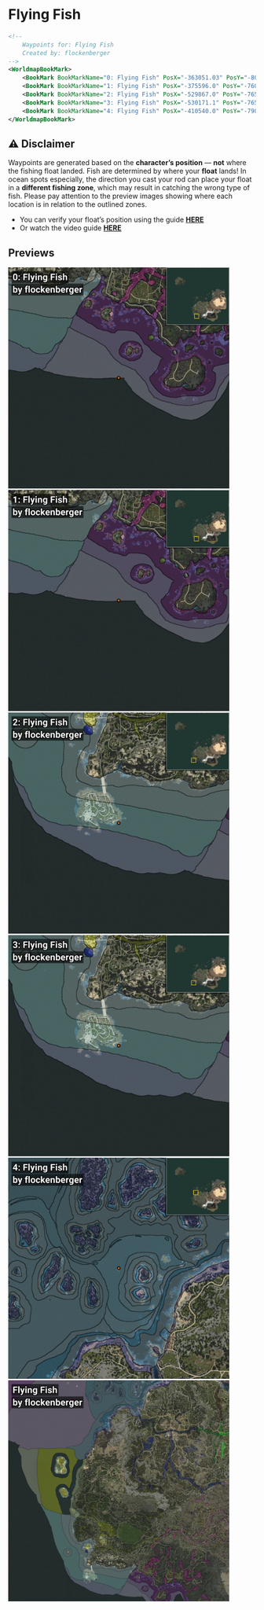 # Flying Fish
```xml
<!--
    Waypoints for: Flying Fish
    Created by: flockenberger
-->
<WorldmapBookMark>
    <BookMark BookMarkName="0: Flying Fish" PosX="-363051.03" PosY="-8059.7" PosZ="-662416.44" />
    <BookMark BookMarkName="1: Flying Fish" PosX="-375596.0" PosY="-7606.0" PosZ="-662283.0" />
    <BookMark BookMarkName="2: Flying Fish" PosX="-529867.0" PosY="-7659.0" PosZ="-598326.0" />
    <BookMark BookMarkName="3: Flying Fish" PosX="-530171.1" PosY="-7655.3438" PosZ="-598467.94" />
    <BookMark BookMarkName="4: Flying Fish" PosX="-410540.0" PosY="-7906.0" PosZ="117675.0" />
</WorldmapBookMark>
```

## ⚠️ Disclaimer
Waypoints are generated based on the __**character’s position**__ — __not__ where the fishing float landed.
Fish are determined by where your **float** lands!
In ocean spots especially, the direction you cast your rod can place your float in a **different fishing zone**, which may result in catching the wrong type of fish.
Please pay attention to the preview images showing where each location is in relation to the outlined zones.

- You can verify your float’s position using the guide [**HERE**](https://flockenberger.github.io/bdo-fish-position/)
- Or watch the video guide [**HERE**](https://youtu.be/t-VXcRoNojk)

## Previews
<img src="./Flying Fish_0_Preview.webp" width="450"/> <img src="./Flying Fish_1_Preview.webp" width="450"/> <img src="./Flying Fish_2_Preview.webp" width="450"/> <img src="./Flying Fish_3_Preview.webp" width="450"/> <img src="./Flying Fish_4_Preview.webp" width="450"/> <img src="./Flying Fish_Preview.webp" width="450"/> 
